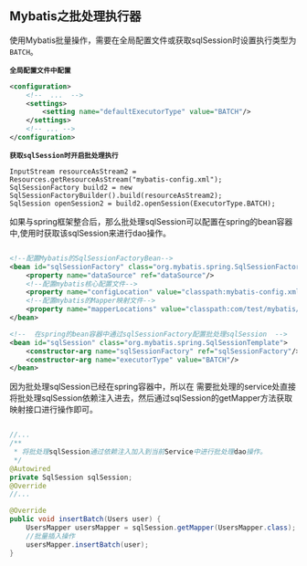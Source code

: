 ## Mybatis之批处理执行器

使用Mybatis批量操作，需要在全局配置文件或获取sqlSession时设置执行类型为`BATCH`。

**`全局配置文件中配置`**

```xml
<configuration>
	<!--  ...  -->
	<settings>
		<setting name="defaultExecutorType" value="BATCH"/>
	</settings>
	<!-- ... -->
</configuration>

```

**`获取sqlSession时开启批处理执行`**

```objc
InputStream resourceAsStream2 = Resources.getResourceAsStream("mybatis-config.xml");
SqlSessionFactory build2 = new SqlSessionFactoryBuilder().build(resourceAsStream2);
SqlSession openSession2 = build2.openSession(ExecutorType.BATCH);
```

如果与spring框架整合后，那么批处理sqlSession可以配置在spring的bean容器中,使用时获取该sqlSession来进行dao操作。

```xml

<!--配置Mybatis的SqlSessionFactoryBean-->
<bean id="sqlSessionFactory" class="org.mybatis.spring.SqlSessionFactoryBean">
    <property name="dataSource" ref="dataSource"/>
    <!--配置mybatis核心配置文件-->
    <property name="configLocation" value="classpath:mybatis-config.xml"/>
    <!--配置mybatis的Mapper映射文件-->
    <property name="mapperLocations" value="classpath:com/test/mybatis/mapper/*.xml"/>
</bean>

<!--  在spring的bean容器中通过sqlSessionFactory配置批处理sqlSession  -->
<bean id="sqlSession" class="org.mybatis.spring.SqlSessionTemplate">
    <constructor-arg name="sqlSessionFactory" ref="sqlSessionFactory"/>
    <constructor-arg name="executorType" value="BATCH"/>
</bean>
```

因为批处理sqlSession已经在spring容器中，所以在 需要批处理的service处直接将批处理sqlSession依赖注入进去，然后通过sqlSession的getMapper方法获取映射接口进行操作即可。

```java

//...
/**
 * 将批处理sqlSession通过依赖注入加入到当前Service中进行批处理dao操作。
 */
@Autowired
private SqlSession sqlSession;
@Override
//...

@Override
public void insertBatch(Users user) {
    UsersMapper usersMapper = sqlSession.getMapper(UsersMapper.class);
    //批量插入操作
    usersMapper.insertBatch(user);
}

```